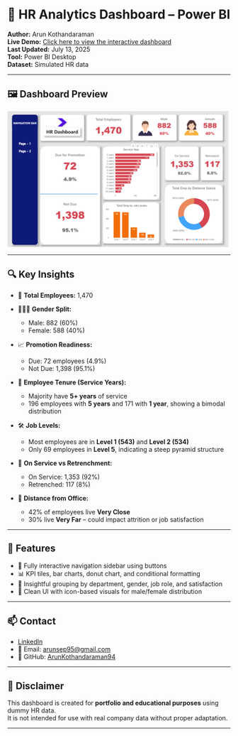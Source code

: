 # 👥 HR Analytics Dashboard – Power BI

**Author:** Arun Kothandaraman  
**Live Demo:** [Click here to view the interactive dashboard](https://app.powerbi.com/view?r=eyJrIjoiYTA3ZmMxMTEtYjA3Ny00YTRhLWI4MjMtZjE2Y2E0ODc3ZDUwIiwidCI6ImM5NjM5ODAwLTUxMDItNDdjMS1iNmU5LTRiZDgxYmU0ZWQwOSIsImMiOjZ9)  
**Last Updated:** July 13, 2025  
**Tool:** Power BI Desktop  
**Dataset:** Simulated HR data

---

## 🖼️ Dashboard Preview

![HR Dashboard](https://github.com/ArunKothandaraman94/HR-Analysis-Report/blob/main/DashboardImage-HR_Analysis.png?raw=true)

---

## 🔍 Key Insights

- 👥 **Total Employees:** 1,470  
- 🧑‍🤝‍🧑 **Gender Split:**  
  - Male: 882 (60%)  
  - Female: 588 (40%)

- 📈 **Promotion Readiness:**  
  - Due: 72 employees (4.9%)  
  - Not Due: 1,398 (95.1%)

- 🧓 **Employee Tenure (Service Years):**  
  - Majority have **5+ years** of service  
  - 196 employees with **5 years** and 171 with **1 year**, showing a bimodal distribution

- 🛠️ **Job Levels:**  
  - Most employees are in **Level 1 (543)** and **Level 2 (534)**  
  - Only 69 employees in **Level 5**, indicating a steep pyramid structure

- 🔄 **On Service vs Retrenchment:**  
  - On Service: 1,353 (92%)  
  - Retrenched: 117 (8%)

- 📍 **Distance from Office:**  
  - 42% of employees live **Very Close**  
  - 30% live **Very Far** – could impact attrition or job satisfaction

---

## 🧭 Features

- 🚀 Fully interactive navigation sidebar using buttons
- 📊 KPI tiles, bar charts, donut chart, and conditional formatting
- 🧠 Insightful grouping by department, gender, job role, and satisfaction
- 🎨 Clean UI with icon-based visuals for male/female distribution

---

## 📫 Contact

- [LinkedIn](https://www.linkedin.com/in/arun-raman)
- 📧 Email: arunsep95@gmail.com
- 🔗 GitHub: [ArunKothandaraman94](https://github.com/ArunKothandaraman94)

---

## 📌 Disclaimer

This dashboard is created for **portfolio and educational purposes** using dummy HR data.  
It is not intended for use with real company data without proper adaptation.

---
